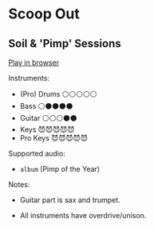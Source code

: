 # Scoop Out

## Soil & 'Pimp' Sessions


[Play in browser](http://pages.cs.wisc.edu/~tolly/customs/soil-and-pimp-sessions/scoop-out)

Instruments:

  * (Pro) Drums ⚪️⚪️⚪️⚪️⚪️
  * Bass ⚪️⚫️⚫️⚫️⚫️
  * Guitar ⚪️⚪️⚪️⚫️⚫️
  * Keys 😈😈😈😈😈
  * Pro Keys 😈😈😈😈😈

Supported audio:

  * `album` (Pimp of the Year)

Notes:

  * Guitar part is sax and trumpet.

  * All instruments have overdrive/unison.

